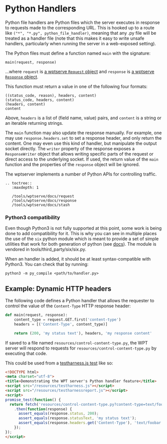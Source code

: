 # Python Handlers

Python file handlers are Python files which the server executes in response to
requests made to the corresponding URL. This is hooked up to a route like
`("*", "*.py", python_file_handler)`, meaning that any .py file will be
treated as a handler file (note that this makes it easy to write unsafe
handlers, particularly when running the server in a web-exposed setting).

The Python files must define a function named `main` with the signature:

    main(request, response)

...where `request` is [a wptserve `Request`
object](/tools/wptserve/docs/request) and `response` is [a wptserve `Response`
object](/tools/wptserve/docs/response).

This function must return a value in one of the following four formats:

    ((status_code, reason), headers, content)
    (status_code, headers, content)
    (headers, content)
    content

Above, `headers` is a list of (field name, value) pairs, and `content` is a
string or an iterable returning strings.

The `main` function may also update the response manually. For example, one may
use `response.headers.set` to set a response header, and only return the
content. One may even use this kind of handler, but manipulate the output
socket directly. The `writer` property of the response exposes a
`ResponseWriter` object that allows writing specific parts of the request or
direct access to the underlying socket. If used, the return value of the
`main` function and the properties of the `response` object will be ignored.

The wptserver implements a number of Python APIs for controlling traffic.

```eval_rst
.. toctree::
   :maxdepth: 1

   /tools/wptserve/docs/request
   /tools/wptserve/docs/response
   /tools/wptserve/docs/stash
```

### Python3 compatibility

Even though Python3 is not fully supported at this point, some work is being
done to add compatibility for it. This is why you can see in multiple places
the use of the `six` python module which is meant to provide a set of simple
utilities that work for both generation of python (see
[docs](https://six.readthedocs.io/)). The module is vendored in
tools/third_party/six/six.py.

When an handler is added, it should be at least syntax-compatible with Python3.
You can check that by running:
```
python3 -m py_compile <path/to/handler.py>
```

## Example: Dynamic HTTP headers

The following code defines a Python handler that allows the requester to
control the value of the `Content-Type` HTTP response header:

```python
def main(request, response):
    content_type = request.GET.first('content-type')
    headers = [('Content-Type', content_type)]

    return (200, 'my status text'), headers, 'my response content'
```

If saved to a file named `resources/control-content-type.py`, the WPT server
will respond to requests for `resources/control-content-type.py` by executing
that code.

This could be used from a [testharness.js test](../testharness) like so:

```html
<!DOCTYPE html>
<meta charset="utf-8">
<title>Demonstrating the WPT server's Python handler feature</title>
<script src="/resources/testharness.js"></script>
<script src="/resources/testharnessreport.js"></script>
<script>
promise_test(function() {
  return fetch('resources/control-content-type.py?content-type=text/foobar')
    .then(function(response) {
      assert_equals(response.status, 200);
      assert_equals(response.statusText, 'my status text');
      assert_equals(response.headers.get('Content-Type'), 'text/foobar');
    });
});
</script>
```
